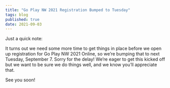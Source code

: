 ```yaml
---
title: "Go Play NW 2021 Registration Bumped to Tuesday"
tags: blog
published: true
date: 2021-09-03
---
```

Just a quick note:

It turns out we need some more time to get things in place before we open up registration for Go Play NW 2021 Online, so we’re bumping that to next Tuesday, September 7. Sorry for the delay! We’re eager to get this kicked off but we want to be sure we do things well, and we know you’ll appreciate that.

See you soon!
